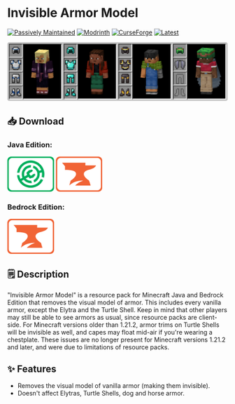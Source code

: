 # Invisible Armor Model
[![Passively Maintained](https://img.shields.io/badge/status-passively_maintained-yellowgreen?style=for-the-badge)](https://github.com/fixyldev/fixyldev/blob/main/STATUS.md#passively-maintained)
[![Modrinth](https://img.shields.io/modrinth/dt/yd1iJerO?style=for-the-badge&logo=modrinth&labelColor=gray&color=00af5c&label)](https://modrinth.com/resourcepack/invisible-armor-model)
[![CurseForge](https://img.shields.io/curseforge/dt/546854?style=for-the-badge&logo=curseforge&labelColor=gray&color=f16436&label)](https://curseforge.com/minecraft/texture-packs/invisible-armor-model)
[![Latest](https://img.shields.io/modrinth/game-versions/yd1iJerO?style=for-the-badge&label=latest)](https://modrinth.com/resourcepack/invisible-armor-model/versions)

[![Banner](images/banner.webp)](https://modrinth.com/resourcepack/invisible-armor-model)

## 📥 Download
### Java Edition:
[<img src="https://github.com/fixyldev/fixyldev/blob/main/download/modrinth.svg" height="80">](https://modrinth.com/resourcepack/invisible-armor-model)
[<img src="https://github.com/fixyldev/fixyldev/blob/main/download/curseforge.svg" height="80">](https://curseforge.com/minecraft/texture-packs/invisible-armor-model)
### Bedrock Edition:
[<img src="https://github.com/fixyldev/fixyldev/blob/main/download/curseforge.svg" height="80">](https://curseforge.com/minecraft-bedrock/addons/invisible-armor-model)

## 🗒️ Description
"Invisible Armor Model" is a resource pack for Minecraft Java and Bedrock Edition that removes the visual model of armor. This includes every vanilla armor, except the Elytra and the Turtle Shell. Keep in mind that other players may still be able to see armors as usual, since resource packs are client-side. For Minecraft versions older than 1.21.2, armor trims on Turtle Shells will be invisible as well, and capes may float mid-air if you're wearing a chestplate. These issues are no longer present for Minecraft versions 1.21.2 and later, and were due to limitations of resource packs.

## ✨ Features
- Removes the visual model of vanilla armor (making them invisible).
- Doesn't affect Elytras, Turtle Shells, dog and horse armor.
